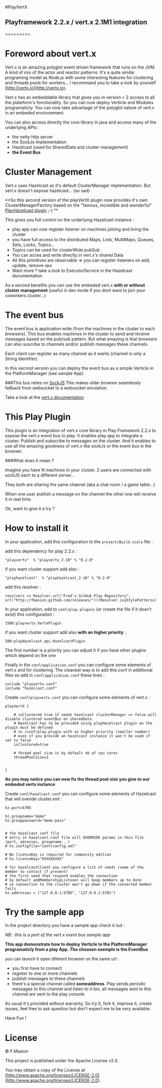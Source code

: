 #PlayVertX

## Playframework 2.2.x / vert.x 2.1M1 integration
=========


# Foreword about vert.x

Vert.x is an amazing polyglot event driven framework that runs on the JVM. A kind of mix of the actor and reactor patterns.
It's a quite similar programing model as Node.js with some interesting features for clustering and threads pools for workers… I recommand you to take a look by yourself [http://vertx.io](http://vertx.io).

Vert.x has an embeddable library that gives you in version > 2 access to all the plateform's fonctionality. So you can now deploy Verticle and Modules programaticly. 
You can now take advantage of the polyglot nature of vert.x in an embeded environement.

You can also access directly the core library in java and access many of the underlying APIs :

* the netty http server
* the SockJs implementation
* Hazelcast (used for SharedData and cluster management)
* **the Event Bus**

# Cluster Management

Vert.x uses Hazelcast as it's default ClusterManager implementation. But vert.x doesn't expose hazelcast… (so sad)

**So this second version of the playVertX plugin now provides it's own ClusterManagerFactory based on the "famous, incredible and wonderful" [PlayHazelcast plugin](https://github.com/fmasion/playHazelcast) ;-) **

This gives you full control on the underlying Hazelcast instance : 

* play app can now register listener on machines joining and living the cluster
* you have full access to the distributed Maps, Lists, MultiMaps, Queues, Sets, Locks, Topics…
* Topics can be used for clusterWide pubSub
* You can acces and write directly in vert.x's shared Data
* All this primitives are observable => you can register listeners on add, update, remove ops
* Want more ? take a look to ExecutorService in the Hazelcast documentation


As a second benefits you can use the embeded vert.x **with or without cluster management** (useful in dev mode if you dont want to join your coworkers cluster…)


# The event bus

The event bus is application wide (from the machines in the cluster to each browsers). This bus enables machines in the cluster to send and receive messages based on the pub/sub pattern.
But what amazing is that browsers can also suscribe to channels and/or publish messages these channels.

Each client can register as many channel as it wants (channel is only a String identifier).

In this second version you can deploy the event bus as a simple Verticle in the PlatformManager (see sample App)

###This bus relies on [SockJS](https://github.com/sockjs/sockjs-client) 
This makes older browser seamlessly fallback from websocket to a websocket emulation.

Take a look at the [vert.x documentation](http://vertx.io/core_manual_java.html#event-bus-api)

# This Play Plugin

This plugin is an integration of vert.x core library in Play Framework 2.2.x to expose the vert.x event bus to play.
It enables play app to integrate a cluster.
Publish and subscribe to messages on the cluster.
And it enables to use all the amazing goodness of vert.x like sockJs or the event bus in the browser. 


###What does it mean ? 

Imagine you have N machines in your cluster. 2 users are connected with sockJS each to a different server…
 
They both are sharing the same channel (aka a chat room / a game table…) 

When one user publish a message on the channel the other one will receive it in real time.

Ok, want to give it a try ? 

# How to install it

In your application, add this configuration to the `project/Build.scala` file :

add this dependency for play 2.2.x :

	"playvertx"  % "playvertx_2.10" % "0.2.0"


if you want cluster support add also :

	"playhazelcast"  % "playhazelcast_2.10" % "0.2.0"



add this resolver :

	resolvers += Resolver.url("Fred's GitHub Play Repository", url("http://fmasion.github.com/releases/"))(Resolver.ivyStylePatterns)

In your application, add to `conf/play.plugins` (or create the file if it dosn't exist) this configuration :

	1500:playvertx.VertxPlugin

if you want cluster support add also **with an higher priority** :

	500:playHazelcast.api.HazelcastPlugin

The first number is a priority you can adjust it if you have other plugins which depend on the one

Finally in the `conf/application.conf` you can configure some elements of vert.x  and for clustering. The cleanest way is to add this conf in additional files so add in `conf/application.conf` these lines :
	
	include "playvertx.conf"
	include "hazelcast.conf"

Create `conf/playvertx.conf` you can configure some elements of vert.x :
	
	playVertX {
	
		# isClustered true if needs hazelcast clusterManager => false will disable clustered eventBus en sharedData
		# Hazelcast has to be provided using playHazelcast plugin an the plugin must be defined
		# in /conf/play.plugin with an higher priority (smaller number)
		# even if you provide an hazelcast instance it won't be used if set to false
		isClustered=true
	
		# thread pool size is by default nb of cpu cores
		threadPoolSize=3


	}

**As you may notice you can now fix the thread pool size you give to our embeded vertx instance**

Create `conf/hazelcast.conf` you can configure some elements of Hazelcast that will overide cluster.xml :

	
	hz.port=5705

	hz.groupname="demo"
	hz.grouppassword="demo-pass"


	# the hazelcast conf file
	# entry in hazelcast.conf file will OVERRIDE params in this file (port, adresses, groupname...) 
	# hz.configfile="conf/config.xml"
	
	# No licenceKey is required for community edition
	# hz.licenceKey="XXXXXXXXX"

	# for hazelcastClient you configure a list of seeds (some of the member to contact if present)
	# the first seed that respond enables the connection
	# by default addMembershipListener will keep members up to date 
	# so connection to the cluster won't go down if the connected member fails 
	hz.addresses = ["127.0.0.1:5705", "127.0.0.1:5701"]

  
# Try the sample app

In the project directory you have a sample app check it out :

*NB : this is a port of the vert.x event bus sample app*

**This app demonstrate how to deploy Verticle to the PlatformManager programaticly from a play App. The choosen exemple is the EventBus**

you can launch it open diferent browser on the same url : 

* you first have to connect
* register to one or more channels
* publish messages to these channels
* there's a special channel called **someaddress**. Play sends periodic messages to this channel and listen to it too. all messages sent to this channel are sent to the play console


As usual it's provided without warranty. So try it, fork it, improve it, create issues, feel free to ask question but don't expect me to be very available.

Have Fun !

# License

© F.Masion

This project is published under the Apache License v2.0.

You may obtain a copy of the License at [http://www.apache.org/licenses/LICENSE-2.0] (http://www.apache.org/licenses/LICENSE-2.0).